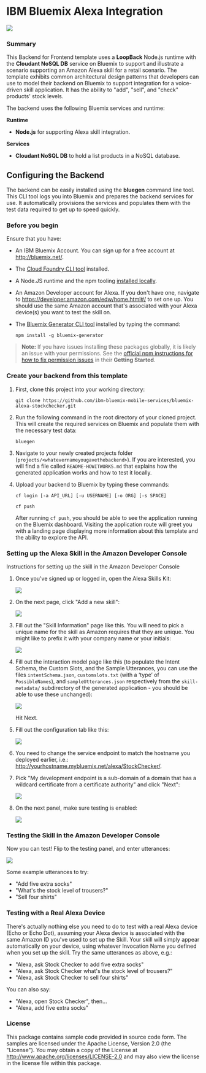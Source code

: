 # IBM Bluemix Alexa Integration
[![](https://img.shields.io/badge/bluemix-powered-blue.svg)](https://bluemix.net)

### Summary
This Backend for Frontend template uses a **LoopBack** Node.js runtime with the **Cloudant NoSQL DB** service on Bluemix to support and illustrate a scenario supporting an Amazon Alexa skill for a retail scenario. The template exhibits common architectural design patterns that developers can use to model their backend on Bluemix to support integration for a voice-driven skill application. It has the ability to "add", "sell", and "check" products' stock levels.

The backend uses the following Bluemix services and runtime:

**Runtime**
* **Node.js** for supporting Alexa skill integration.

**Services**
* **Cloudant NoSQL DB** to hold a list products in a NoSQL database.

## Configuring the Backend

The backend can be easily installed using the **bluegen** command line tool. This CLI tool logs you into Bluemix and prepares the backend services for use. It automatically provisions the services and populates them with the test data required to get up to speed quickly.

### Before you begin
Ensure that you have:

* An IBM Bluemix Account. You can sign up for a free account at <http://bluemix.net/>.

* The [Cloud Foundry CLI tool](https://github.com/cloudfoundry/cli) installed.

* A Node.JS runtime and the npm tooling [installed locally](https://nodejs.org/en/download/package-manager/).

* An Amazon Developer account for Alexa. If you don't have one, navigate to <https://developer.amazon.com/edw/home.html#/> to set one up. You should use the same Amazon account that's associated with your Alexa device(s) you want to test the skill on.

* The [Bluemix Generator CLI tool](https://www.npmjs.com/package/bluemix-generator) installed by typing the command:

	`npm install -g bluemix-generator`

> **Note:** If you have issues installing these packages globally, it is likely an issue with your permissions. See the [official npm instructions for how to fix permission issues](https://docs.npmjs.com/getting-started/fixing-npm-permissions) in their **Getting Started**.

### Create your backend from this template

1. First, clone this project into your working directory:

	`git clone https://github.com/ibm-bluemix-mobile-services/bluemix-alexa-stockchecker.git`

2. Run the following command in the root directory of your cloned project. This will create the required services on Bluemix and populate them with the necessary test data:

	`bluegen`

3. Navigate to your newly created projects folder (`projects/<whatevernameyougavethebackend>`). If you are interested, you will find a file called `README-HOWITWORKS.md` that explains how the generated application works and how to test it locally.

4. Upload your backend to Bluemix by typing these commands:

	`cf login [-a API_URL] [-u USERNAME] [-o ORG] [-s SPACE]`

	`cf push`

   After running `cf push`, you should be able to see the application running on the Bluemix dashboard. Visiting the application route will greet you with a landing page displaying more information about this template and the ability to explore the API.

### Setting up the Alexa Skill in the Amazon Developer Console

Instructions for setting up the skill in the Amazon Developer Console

1. Once you've signed up or logged in, open the Alexa Skills Kit:

    ![](images/1.png)

1. On the next page, click "Add a new skill":

    ![](images/2.png)

1. Fill out the "Skill Information" page like this. You will need to pick a unique name for the skill as Amazon requires that they are unique. You might like to prefix it with your company name or your initials:

    ![](images/3.png)

1. Fill out the interaction model page like this (to populate the Intent Schema, the Custom Slots, and the Sample Utterances, you can use the files `intentSchema.json`, `customslots.txt` (with a ‘type’ of `PossibleNames`), and `sampleUtterances.json` respectively from the `skill-metadata/` subdirectory of the generated application - you should be able to use these unchanged):

    ![](images/4.png)

   Hit Next.

1. Fill out the configuration tab like this:

    ![](images/5.png)

1. You need to change the service endpoint to match the hostname you deployed earlier, i.e.: <http://yourhostname.mybluemix.net/alexa/StockChecker/>.

1. Pick "My development endpoint is a sub-domain of a domain that has a wildcard certificate from a certificate authority" and click "Next":

    ![](images/6.png)

1. On the next panel, make sure testing is enabled:

    ![](images/7.png)

### Testing the Skill in the Amazon Developer Console

Now you can test! Flip to the testing panel, and enter utterances:

![](images/8.png)

Some example utterances to try:

* "Add five extra socks"
* "What's the stock level of trousers?"
* "Sell four shirts"

### Testing with a Real Alexa Device

There's actually nothing else you need to do to test with a real Alexa device (Echo or Echo Dot), assuming your Alexa device is associated with the same Amazon ID you've used to set up the Skill. Your skill will simply appear automatically on your device, using whatever Invocation Name you defined when you set up the skill. Try the same utterances as above, e.g.:

* "Alexa, ask Stock Checker to add five extra socks"
* "Alexa, ask Stock Checker what's the stock level of trousers?"
* "Alexa, ask Stock Checker to sell four shirts"

You can also say:

* "Alexa, open Stock Checker", then...
* "Alexa, add five extra socks"

### License
This package contains sample code provided in source code form. The samples are licensed under the Apache License, Version 2.0 (the "License"). You may obtain a copy of the License at http://www.apache.org/licenses/LICENSE-2.0 and may also view the license in the license file within this package.
